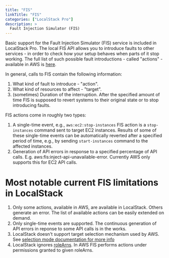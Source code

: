 ```yaml
---
title: "FIS"
linkTitle: "FIS"
categories: ["LocalStack Pro"]
description: >
  Fault Injection Simulator (FIS)
---
```


Basic support for the Fault Injection Simulator (FIS) service is included in LocalStack Pro. The local FIS API allows you to introduce faults to other services - in order to check how your setup behaves when parts of it stop working.
The full list of such possible fault introductions - called "actions" - available in AWS is [here](https://docs.aws.amazon.com/fis/latest/userguide/fis-actions-reference.html).

In general, calls to FIS contain the following information:

1. What kind of fault to introduce - "action".
2. What kind of resources to affect - "target".
3. (sometimes) Duration of the interruption. After the specified amount of time FIS is supposed to revert systems to their original state or to stop introducing faults.

FIS actions come in roughly two types:

1. A single-time event, e.g., `aws:ec2:stop-instances` FIS action is a `stop-instances` command sent to target EC2 instances. Results of some of these single-time events can be automatically reverted after a specified period of time, e.g., by sending `start-instances` command to the affected instances.
2. Generation of API errors in response to a specified percentage of API calls. E.g. aws:fis:inject-api-unavailable-error. Currently AWS only supports this for EC2 API calls.

# Most notable current FIS limitations in LocalStack
1. Only some actions, available in AWS, are available in LocalStack. Others generate an error. The list of available actions can be easily extended on demand.
2. Only single-time events are supported. The continuous generation of API errors in reponse to some API calls is in the works.
3. LocalStack doesn't support target selection mechanism used by AWS. See [selection mode documentation for more info](https://docs.aws.amazon.com/fis/latest/userguide/targets.html#target-selection-mode)
4. LocalStack ignores [roleArns](https://docs.aws.amazon.com/fis/latest/APIReference/API_ExperimentTemplate.html#fis-Type-ExperimentTemplate-roleArn). In AWS FIS performs actions under permissions granted to given roleArns.
